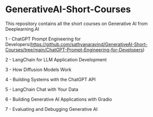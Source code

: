 # GenerativeAI-Short-Courses
This repository contains all the short courses on Generative AI from Deeplearning.AI

1 - ChatGPT Prompt Engineering for Developers(https://github.com/sathyanaravind/GenerativeAI-Short-Courses/tree/main/ChatGPT-Prompt-Engineering-for-Developers)

2 - LangChain for LLM Application Development

3 - How Diffusion Models Work

4 - Building Systems with the ChatGPT API

5 - LangChain Chat with Your Data

6 - Building Generative AI Applications with Gradio

7 - Evaluating and Debugging Generative AI











